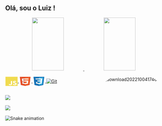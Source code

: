 ## Olá, sou o Luiz !

<div align="center" >
  
  <a href="https://github.com/zluizotavio">
    
  <img height="170em" width="45%" margin="15px" src="https://github-readme-stats.vercel.app/api?username=zluizotavio&show_icons=false&theme=dracula&include_all_commits=true&count_private=true"/>
    
  <img height="170em" width="45%" src="https://github-readme-stats.vercel.app/api/top-langs/?username=zluizotavio&layout=compact&langs_count=7&theme=dracula" />
     
</div>
  
<div style="display: inline_block"><br>
  <img align="center" alt="Rafa-Js" height="30" width="40" src="https://raw.githubusercontent.com/devicons/devicon/master/icons/javascript/javascript-plain.svg">
  <img align="center" alt="Rafa-HTML" height="30" width="40" src="https://raw.githubusercontent.com/devicons/devicon/master/icons/html5/html5-original.svg">
  <img align="center" alt="Rafa-CSS" height="30" width="40" src="https://raw.githubusercontent.com/devicons/devicon/master/icons/css3/css3-original.svg">
  <img align="center" alt="Git" height="40" width="40" src="https://img.icons8.com/color/48/000000/git.png">
  <img align="right" alt="download20221004174658" height="150" style="border-radius:50px;" src="https://i.ibb.co/QHkd91L/download20221004174658.png" "border:0" >
</div>
  
  ##
 
<div> 
  <a href="https://instagram.com/luizotavio_rdg_" target="_blank"><img src="https://img.shields.io/badge/-Instagram-%23E4405F?style=for-the-badge&logo=instagram&logoColor=white" target="_blank"></a>
  
<!-- <a href="https://discord.gg/sem" target="_blank"><img src="https://img.shields.io/badge/Discord-7289DA?style=for-the-badge&logo=discord&logoColor=white" target="_blank"></a> -->

  <a href = "mailto:luizotaviofrdg@gmail.com"><img src="https://img.shields.io/badge/-Gmail-%23333?style=for-the-badge&logo=gmail&logoColor=white" target="_blank"></a>
  
  <!-- <a href="https://www.linkedin.com/in/sem" target="_blank"><img src="https://img.shields.io/badge/-LinkedIn-%230077B5?style=for-the-badge&logo=linkedin&logoColor=white" target="_blank"></a> 
 --->
 
  ![Snake animation](https://github.com/zluizotavio/zluizotavio/blob/output/github-contribution-grid-snake.svg)
 
</div>
